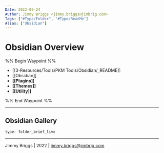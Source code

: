 ```yaml
---
Date: 2022-09-24
Author: Jimmy Briggs <jimmy.briggs@jimbrig.com>
Tags: ["#Type/Folder", "#Type/ReadMe"]
Alias: ["Obsidian"]
---
```


# Obsidian Overview

%% Begin Waypoint %%
- [[3-Resources/Tools/PKM Tools/Obsidian/_README]]
- [[Obsidian]]
- **[[Plugins]]**
- **[[Themes]]**
- **[[Utility]]**

%% End Waypoint %%

***

## Obsidian Gallery

 
```ccard
type: folder_brief_live
```
 

***

Jimmy Briggs | 2022 | <jimmy.briggs@jimbrig.com>



